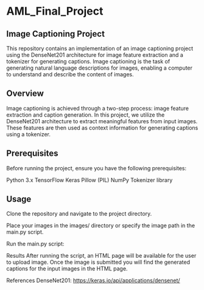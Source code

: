 # AML_Final_Project
## Image Captioning Project

This repository contains an implementation of an image captioning project using the DenseNet201 architecture for image feature extraction and a tokenizer for generating captions. Image captioning is the task of generating natural language descriptions for images, enabling a computer to understand and describe the content of images.

## Overview
Image captioning is achieved through a two-step process: image feature extraction and caption generation. In this project, we utilize the DenseNet201 architecture to extract meaningful features from input images. These features are then used as context information for generating captions using a tokenizer.

## Prerequisites
Before running the project, ensure you have the following prerequisites:

Python 3.x
TensorFlow
Keras
Pillow (PIL)
NumPy
Tokenizer library

## Usage
Clone the repository and navigate to the project directory.

Place your images in the images/ directory or specify the image path in the main.py script.

Run the main.py script:


Results
After running the script, an HTML page will be available for the user to upload image. Once the image is submitted you will find the generated captions for the input images in the HTML page. 


References
DenseNet201: https://keras.io/api/applications/densenet/
